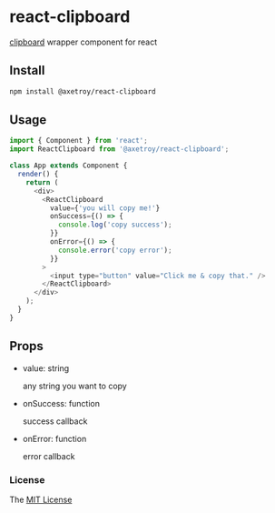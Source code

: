 # react-clipboard

[clipboard](https://github.com/zenorocha/clipboard.js) wrapper component for react

## Install

```bash
npm install @axetroy/react-clipboard
```

## Usage

```javascript
import { Component } from 'react';
import ReactClipboard from '@axetroy/react-clipboard';

class App extends Component {
  render() {
    return (
      <div>
        <ReactClipboard
          value={'you will copy me!'}
          onSuccess={() => {
            console.log('copy success');
          }}
          onError={() => {
            console.error('copy error');
          }}
        >
          <input type="button" value="Click me & copy that." />
        </ReactClipboard>
      </div>
    );
  }
}
```

## Props

- value: string

    any string you want to copy

- onSuccess: function

    success callback

- onError: function

    error callback


### License

The [MIT License](https://github.com/axetroy/react-clipboard/blob/master/LICENSE)